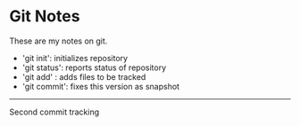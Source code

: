 # Git Notes

These are my notes on git.

* 'git init': initializes repository
* 'git status': reports status of repository
* 'git add' : adds files to be tracked
* 'git commit': fixes this version as snapshot

---

Second commit tracking


